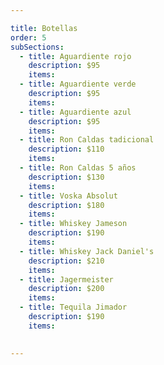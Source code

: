 ```yaml
---

title: Botellas
order: 5
subSections:
  - title: Aguardiente rojo
    description: $95
    items:
  - title: Aguardiente verde
    description: $95
    items:
  - title: Aguardiente azul
    description: $95
    items:
  - title: Ron Caldas tadicional
    description: $110
    items:
  - title: Ron Caldas 5 años
    description: $130
    items:
  - title: Voska Absolut
    description: $180
    items:
  - title: Whiskey Jameson
    description: $190
    items:
  - title: Whiskey Jack Daniel's
    description: $210
    items:
  - title: Jagermeister
    description: $200
    items:
  - title: Tequila Jimador
    description: $190
    items:

    
---
```


